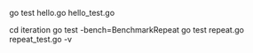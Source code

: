 go test hello.go hello_test.go

cd iteration
go test -bench=BenchmarkRepeat
go test repeat.go repeat_test.go -v